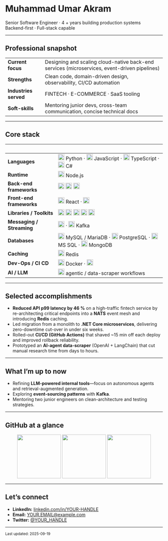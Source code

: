 # Muhammad Umar Akram

Senior Software Engineer · 4 + years building production systems  
Backend-first · Full-stack capable

---

## Professional snapshot
| | |
|---|---|
| **Current focus** | Designing and scaling cloud-native back-end services (microservices, event-driven pipelines) |
| **Strengths** | Clean code, domain-driven design, observability, CI/CD automation |
| **Industries served** | FINTECH · E-COMMERCE · SaaS tooling |
| **Soft-skills** | Mentoring junior devs, cross-team communication, concise technical docs |

---

## Core stack

| &nbsp; | &nbsp; |
|---|---|
| **Languages** | <img src="https://cdn.jsdelivr.net/gh/devicons/devicon/icons/python/python-original.svg" height="20"/> Python · <img src="https://cdn.jsdelivr.net/gh/devicons/devicon/icons/javascript/javascript-original.svg" height="20"/> JavaScript · <img src="https://cdn.jsdelivr.net/gh/devicons/devicon/icons/typescript/typescript-original.svg" height="20"/> TypeScript · <img src="https://cdn.jsdelivr.net/gh/devicons/devicon/icons/csharp/csharp-original.svg" height="20"/> C# |
| **Runtime** | <img src="https://cdn.jsdelivr.net/gh/devicons/devicon/icons/nodejs/nodejs-original.svg" height="20"/> Node.js |
| **Back-end frameworks** | <img src="https://img.shields.io/badge/--.NET%20Core-512BD4?style=flat-square&logo=dotnet&logoColor=white" height="20"/> <img src="https://img.shields.io/badge/-NestJS-E0234E?style=flat-square&logo=nestjs&logoColor=white" height="20"/> <img src="https://img.shields.io/badge/-Express-000000?style=flat-square&logo=express&logoColor=white" height="20"/> |
| **Front-end frameworks** | <img src="https://cdn.jsdelivr.net/gh/devicons/devicon/icons/react/react-original.svg" height="20"/> React · <img src="https://img.shields.io/badge/-Next.js-000000?style=flat-square&logo=next.js&logoColor=white" height="20"/> |
| **Libraries / Toolkits** | <img src="https://img.shields.io/badge/-Entity%20Framework-512BD4?style=flat-square&logo=dotnet&logoColor=white" height="20"/> <img src="https://img.shields.io/badge/-LangChain-00B3A4?style=flat-square&logo=data&logoColor=white" height="20"/> <img src="https://img.shields.io/badge/-BullMQ-D72631?style=flat-square&logo=redis&logoColor=white" height="20"/> <img src="https://img.shields.io/badge/-Hangfire-512BD4?style=flat-square&logo=dotnet&logoColor=white" height="20"/> <img src="https://img.shields.io/badge/-n8n-F65A2A?style=flat-square&logo=n8n&logoColor=white" height="20"/> |
| **Messaging / Streaming** | <img src="https://img.shields.io/badge/-NATS-258EA5?style=flat-square&logo=nats.io&logoColor=white" height="20"/> · <img src="https://cdn.jsdelivr.net/gh/devicons/devicon/icons/apachekafka/apachekafka-original.svg" height="20"/> Kafka |
| **Databases** | <img src="https://cdn.jsdelivr.net/gh/devicons/devicon/icons/mysql/mysql-original.svg" height="20"/> MySQL / MariaDB · <img src="https://cdn.jsdelivr.net/gh/devicons/devicon/icons/postgresql/postgresql-original.svg" height="20"/> PostgreSQL · <img src="https://cdn.jsdelivr.net/gh/devicons/devicon/icons/microsoftsqlserver/microsoftsqlserver-plain.svg" height="20"/> MS SQL · <img src="https://cdn.jsdelivr.net/gh/devicons/devicon/icons/mongodb/mongodb-original.svg" height="20"/> MongoDB |
| **Caching** | <img src="https://cdn.jsdelivr.net/gh/devicons/devicon/icons/redis/redis-original.svg" height="20"/> Redis |
| **Dev-Ops / CI CD** | <img src="https://cdn.jsdelivr.net/gh/devicons/devicon/icons/docker/docker-original.svg" height="20"/> Docker · <img src="https://img.shields.io/badge/-GitHub%20Actions-181717?style=flat-square&logo=github&logoColor=white" height="20"/> |
| **AI / LLM** | <img src="https://img.shields.io/badge/-LangChain-00B3A4?style=flat-square&logo=data&logoColor=white" height="20"/> agentic / data-scraper workflows |

---

## Selected accomplishments
* **Reduced API p99 latency by 46 %** on a high-traffic fintech service by re-architecting critical endpoints into a **NATS** event mesh and introducing **Redis** caching.  
* Led migration from a monolith to **.NET Core microservices**, delivering zero-downtime cut-over in under six weeks.  
* Rolled-out **CI/CD (GitHub Actions)** that shaved ~15 min off each deploy and improved rollback reliability.  
* Prototyped an **AI-agent data-scraper** (OpenAI + LangChain) that cut manual research time from days to hours.

---

## What I’m up to now
* Refining **LLM-powered internal tools**—focus on autonomous agents and retrieval-augmented generation.  
* Exploring **event-sourcing patterns** with **Kafka**.  
* Mentoring two junior engineers on clean-architecture and testing strategies.

---

## GitHub at a glance
<p align="center">
  <img src="https://github-readme-stats.vercel.app/api?username=muhammadumarakram1&show_icons=true&hide_border=true" height="140" />
  <img src="https://github-readme-streak-stats.herokuapp.com/?user=muhammadumarakram1&hide_border=true" height="140" />
  <img src="https://github-readme-stats.vercel.app/api/top-langs/?username=muhammadumarakram1&layout=compact&hide_border=true&langs_count=6" height="140" />
</p>

---

## Let’s connect
* **LinkedIn:** [linkedin.com/in/YOUR-HANDLE](https://linkedin.com/in/YOUR-HANDLE)  
* **Email:** YOUR.EMAIL@example.com  
* **Twitter:** [@YOUR_HANDLE](https://twitter.com/YOUR_HANDLE)

---

<sub>Last updated: 2025-09-19</sub>
